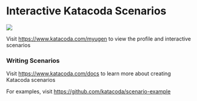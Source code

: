 # Interactive Katacoda Scenarios

[![](http://shields.katacoda.com/katacoda/myugen/count.svg)](https://www.katacoda.com/myugen "Get your profile on Katacoda.com")

Visit https://www.katacoda.com/myugen to view the profile and interactive scenarios

### Writing Scenarios
Visit https://www.katacoda.com/docs to learn more about creating Katacoda scenarios

For examples, visit https://github.com/katacoda/scenario-example
